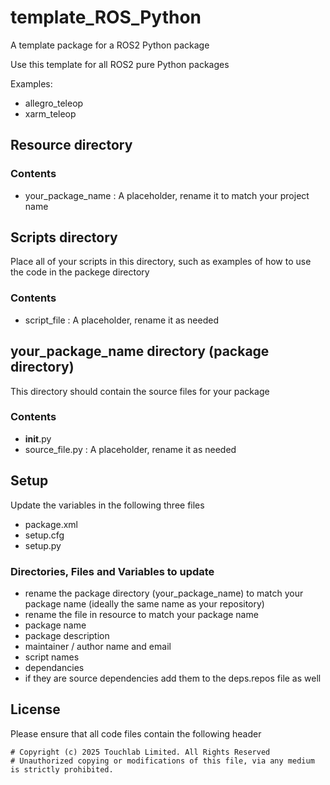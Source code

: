 # template_ROS_Python
A template package for a ROS2 Python package

Use this template for all ROS2 pure Python packages

Examples:
- allegro_teleop
- xarm_teleop

## Resource directory

### Contents

 - your_package_name : A placeholder, rename it to match your project name

## Scripts directory

Place all of your scripts in this directory, such as examples of how to use the code in the packege directory

### Contents

- script_file : A placeholder, rename it as needed

## your_package_name directory (package directory)

This directory should contain the source files for your package

### Contents
- __init__.py
- source_file.py : A placeholder, rename it as needed

## Setup

Update the variables in the following three files

- package.xml
- setup.cfg
- setup.py

### Directories, Files and Variables to update

- rename the package directory (your_package_name) to match your package name (ideally the same name as your repository)
- rename the file in resource to match your package name
- package name
- package description
- maintainer / author name and email
- script names
- dependancies
- if they are source dependencies add them to the deps.repos file as well

## License

Please ensure that all code files contain the following header

```
# Copyright (c) 2025 Touchlab Limited. All Rights Reserved
# Unauthorized copying or modifications of this file, via any medium is strictly prohibited.
```
